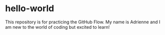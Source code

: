 # hello-world
This repository is for practicing the GitHub Flow.
My name is Adrienne and I am new to the world of coding but excited to learn!
